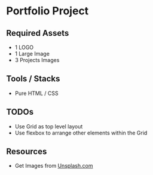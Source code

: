 # Portfolio Project

## Required Assets
- 1 LOGO
- 1 Large Image
- 3 Projects Images

## Tools / Stacks
- Pure HTML / CSS

## TODOs
- Use Grid as top level layout
- Use flexbox to arrange other elements within the Grid

## Resources
- Get Images from [Unsplash.com](https://unsplash.com)